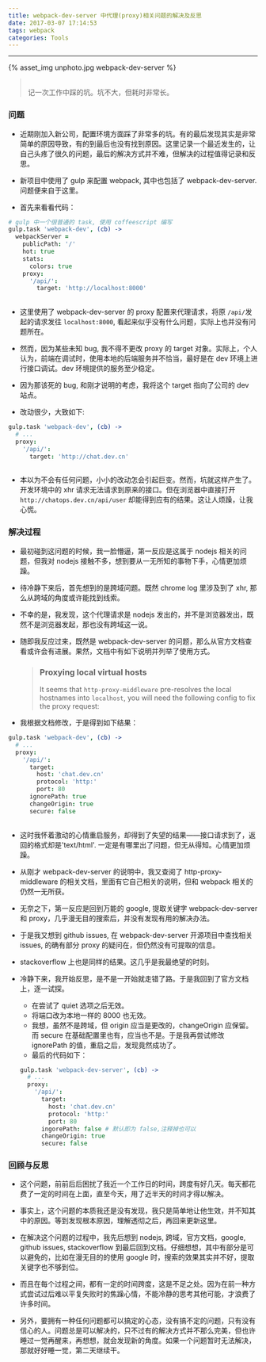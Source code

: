 ```yaml
---
title: webpack-dev-server 中代理(proxy)相关问题的解决及反思
date: 2017-03-07 17:14:53
tags: webpack
categories: Tools
---
```


<hr>

{% asset_img unphoto.jpg webpack-dev-server %}

> <br/>记一次工作中踩的坑。坑不大，但耗时非常长。

<!--more-->

### 问题

* 近期刚加入新公司，配置环境方面踩了非常多的坑。有的最后发现其实是非常简单的原因导致，有的到最后也没有找到原因。这里记录一个最近发生的，让自己头疼了很久的问题，最后的解决方式并不难，但解决的过程值得记录和反思。

* 新项目中使用了 gulp 来配置 webpack, 其中也包括了 webpack-dev-server. 问题便来自于这里。

* 首先来看看代码：

```coffeescript
# gulp 中一个很普通的 task, 使用 coffeescript 编写
gulp.task 'webpack-dev', (cb) ->
  webpackServer =
  	publicPath: '/'
    hot: true
    stats:
      colors: true
    proxy:
      '/api/':
      	target: 'http://localhost:8000'
        
```

* 这里使用了 webpack-dev-server 的 proxy 配置来代理请求，将原 `/api/`发起的请求发往 `localhost:8000`, 看起来似乎没有什么问题，实际上也并没有问题所在。

* 然而，因为某些未知 bug, 我不得不更改 proxy 的 target 对象。实际上，个人认为，前端在调试时，使用本地的后端服务并不恰当，最好是在 dev 环境上进行接口调试。dev 环境提供的服务至少稳定。

* 因为那该死的 bug, 和刚才说明的考虑，我将这个 target 指向了公司的 dev 站点。

* 改动很少，大致如下:

```coffeescript
gulp.task 'webpack-dev', (cb) ->
  # ...
  proxy:
    '/api/':
      target: 'http://chat.dev.cn'
  
```

* 本以为不会有任何问题，小小的改动怎会引起巨变。然而，坑就这样产生了。开发环境中的 xhr 请求无法请求到原来的接口。但在浏览器中直接打开 `http://chatops.dev.cn/api/user` 却能得到应有的结果。这让人烦躁，让我心慌。

### 解决过程

* 最初碰到这问题的时候，我一脸懵逼，第一反应是这属于 nodejs 相关的问题，但我对 nodejs 接触不多，想到要从一无所知的事物下手，心情更加烦躁。

* 待冷静下来后，首先想到的是跨域问题。既然 chrome log 里涉及到了 xhr, 那么从跨域的角度或许能找到线索。

* 不幸的是，我发现，这个代理请求是 nodejs  发出的，并不是浏览器发出，既然不是浏览器发起，那也没有跨域这一说。

* 随即我反应过来，既然是 webpack-dev-server 的问题，那么从官方文档查看或许会有进展。果然，文档中有如下说明并列举了使用方式。

  >### Proxying local virtual hosts
  >
  >It seems that `http-proxy-middleware` pre-resolves the local hostnames into `localhost`, you will need the following config to fix the proxy request:

* 我根据文档修改，于是得到如下结果：

```coffeescript
gulp.task 'webpack-dev', (cb) ->
  # ...
  proxy:
    '/api/':
      target:
        host: 'chat.dev.cn'
        protocol: 'http:'
        port: 80
      ignorePath: true
      changeOrigin: true
      secure: false
      
```

* 这时我怀着激动的心情重启服务，却得到了失望的结果——接口请求到了，返回的格式却是'text/html'. 一定是有哪里出了问题，但无从得知。心情更加烦躁。

* 从刚才 webpack-dev-server 的说明中，我又查阅了 http-proxy-middleware 的相关文档，里面有它自己相关的说明，但和 webpack 相关的仍然一无所获。

* 无奈之下，第一反应是回到万能的 google, 提取关键字 webpack-dev-server 和 proxy，几乎漫无目的搜索后，并没有发现有用的解决办法。

* 于是我又想到 github issues, 在 webpack-dev-server 开源项目中查找相关 issues, 的确有部分 proxy 的疑问在，但仍然没有可提取的信息。

* stackoverflow 上也是同样的结果。这几乎是我最绝望的时刻。

* 冷静下来，我开始反思，是不是一开始就走错了路。于是我回到了官方文档上，逐一试探。
  * 在尝试了 quiet 选项之后无效。
  * 将端口改为本地一样的 8000 也无效。
  * 我想，虽然不是跨域，但 origin 应当是更改的，changeOrigin 应保留。而 secure 在基础配置里也有，应当也不是。于是我再尝试修改 ignorePath 的值，重启之后，发现竟然成功了。
  * 最后的代码如下：


  ```coffeescript
  gulp.task 'webpack-dev-server', (cb) ->
    # ...
    proxy:
      '/api/':
        target:
          host: 'chat.dev.cn'
          protocol: 'http:'
          port: 80
        ingorePath: false # 默认即为 false,注释掉也可以
        changeOrigin: true
        secure: false
  ```

### 回顾与反思

* 这个问题，前前后后困扰了我近一个工作日的时间，跨度有好几天。每天都花费了一定的时间在上面，直至今天，用了近半天的时间才得以解决。

* 事实上，这个问题的本质我还是没有发现，我只是简单地让他生效，并不知其中的原因。等到发现根本原因，理解透彻之后，再回来更新这里。

* 在解决这个问题的过程中，我先后想到 nodejs, 跨域，官方文档，google, github issues, stackoverflow 到最后回到文档。仔细想想，其中有部分是可以避免的，比如在漫无目的的使用 google  时，搜索的效果其实并不好，提取关键字也不够到位。

* 而且在每个过程之间，都有一定的时间跨度，这是不足之处。因为在前一种方式尝试过后难以平复失败时的焦躁心情，不能冷静的思考其他可能，才浪费了许多时间。

* 另外，要拥有一种任何问题都可以搞定的心态，没有搞不定的问题，只有没有信心的人。问题总是可以解决的，只不过有的解决方式并不那么完美，但也许睡过一觉再醒来，再想想，就会发现新的角度。如果一个问题暂时无法解决，那就好好睡一觉，第二天继续干。
